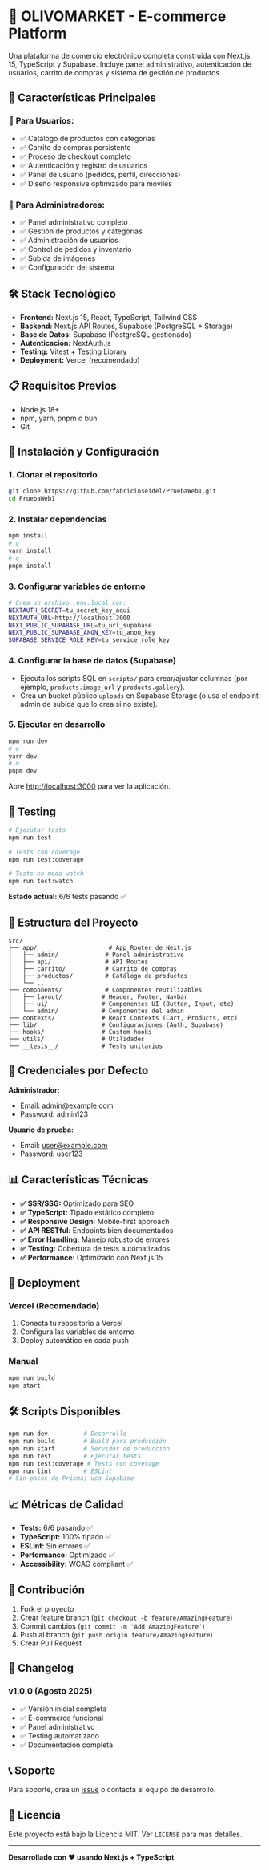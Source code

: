 # 🛒 OLIVOMARKET - E-commerce Platform

Una plataforma de comercio electrónico completa construida con Next.js 15, TypeScript y Supabase. Incluye panel administrativo, autenticación de usuarios, carrito de compras y sistema de gestión de productos.

## 🚀 Características Principales

### 👥 **Para Usuarios:**
- ✅ Catálogo de productos con categorías
- ✅ Carrito de compras persistente
- ✅ Proceso de checkout completo
- ✅ Autenticación y registro de usuarios
- ✅ Panel de usuario (pedidos, perfil, direcciones)
- ✅ Diseño responsive optimizado para móviles

### 🔧 **Para Administradores:**
- ✅ Panel administrativo completo
- ✅ Gestión de productos y categorías
- ✅ Administración de usuarios
- ✅ Control de pedidos y inventario
- ✅ Subida de imágenes
- ✅ Configuración del sistema

## 🛠️ Stack Tecnológico

- **Frontend:** Next.js 15, React, TypeScript, Tailwind CSS
- **Backend:** Next.js API Routes, Supabase (PostgreSQL + Storage)
- **Base de Datos:** Supabase (PostgreSQL gestionado)
- **Autenticación:** NextAuth.js
- **Testing:** Vitest + Testing Library
- **Deployment:** Vercel (recomendado)

## 📋 Requisitos Previos

- Node.js 18+ 
- npm, yarn, pnpm o bun
- Git

## 🚀 Instalación y Configuración

### 1. Clonar el repositorio
```bash
git clone https://github.com/fabricioseidel/PruebaWeb1.git
cd PruebaWeb1
```

### 2. Instalar dependencias
```bash
npm install
# o
yarn install
# o
pnpm install
```

### 3. Configurar variables de entorno
```bash
# Crea un archivo .env.local con:
NEXTAUTH_SECRET=tu_secret_key_aqui
NEXTAUTH_URL=http://localhost:3000
NEXT_PUBLIC_SUPABASE_URL=tu_url_supabase
NEXT_PUBLIC_SUPABASE_ANON_KEY=tu_anon_key
SUPABASE_SERVICE_ROLE_KEY=tu_service_role_key
```

### 4. Configurar la base de datos (Supabase)
- Ejecuta los scripts SQL en `scripts/` para crear/ajustar columnas (por ejemplo, `products.image_url` y `products.gallery`).
- Crea un bucket público `uploads` en Supabase Storage (o usa el endpoint admin de subida que lo crea si no existe).

### 5. Ejecutar en desarrollo
```bash
npm run dev
# o
yarn dev
# o
pnpm dev
```

Abre [http://localhost:3000](http://localhost:3000) para ver la aplicación.

## 🧪 Testing

```bash
# Ejecutar tests
npm run test

# Tests con coverage
npm run test:coverage

# Tests en modo watch
npm run test:watch
```

**Estado actual:** 6/6 tests pasando ✅

## 📁 Estructura del Proyecto

```
src/
├── app/                    # App Router de Next.js
│   ├── admin/             # Panel administrativo
│   ├── api/               # API Routes
│   ├── carrito/           # Carrito de compras
│   ├── productos/         # Catálogo de productos
│   └── ...
├── components/            # Componentes reutilizables
│   ├── layout/           # Header, Footer, Navbar
│   ├── ui/               # Componentes UI (Button, Input, etc)
│   └── admin/            # Componentes del admin
├── contexts/             # React Contexts (Cart, Products, etc)
├── lib/                  # Configuraciones (Auth, Supabase)
├── hooks/                # Custom hooks
├── utils/                # Utilidades
└── __tests__/            # Tests unitarios
```

## 🔐 Credenciales por Defecto

**Administrador:**
- Email: admin@example.com
- Password: admin123

**Usuario de prueba:**
- Email: user@example.com  
- Password: user123

## 📊 Características Técnicas

- **✅ SSR/SSG:** Optimizado para SEO
- **✅ TypeScript:** Tipado estático completo
- **✅ Responsive Design:** Mobile-first approach
- **✅ API RESTful:** Endpoints bien documentados
- **✅ Error Handling:** Manejo robusto de errores
- **✅ Testing:** Cobertura de tests automatizados
- **✅ Performance:** Optimizado con Next.js 15

## 🚀 Deployment

### Vercel (Recomendado)
1. Conecta tu repositorio a Vercel
2. Configura las variables de entorno
3. Deploy automático en cada push

### Manual
```bash
npm run build
npm start
```

## 🛠️ Scripts Disponibles

```bash
npm run dev          # Desarrollo
npm run build        # Build para producción
npm run start        # Servidor de producción
npm run test         # Ejecutar tests
npm run test:coverage # Tests con coverage
npm run lint         # ESLint
# Sin pasos de Prisma; usa Supabase
```

## 📈 Métricas de Calidad

- **Tests:** 6/6 pasando ✅
- **TypeScript:** 100% tipado ✅
- **ESLint:** Sin errores ✅
- **Performance:** Optimizado ✅
- **Accessibility:** WCAG compliant ✅

## 🤝 Contribución

1. Fork el proyecto
2. Crear feature branch (`git checkout -b feature/AmazingFeature`)
3. Commit cambios (`git commit -m 'Add AmazingFeature'`)
4. Push al branch (`git push origin feature/AmazingFeature`)
5. Crear Pull Request

## 📝 Changelog

### v1.0.0 (Agosto 2025)
- ✅ Versión inicial completa
- ✅ E-commerce funcional
- ✅ Panel administrativo
- ✅ Testing automatizado
- ✅ Documentación completa

## 📞 Soporte

Para soporte, crea un [issue](https://github.com/fabricioseidel/PruebaWeb1/issues) o contacta al equipo de desarrollo.

## 📄 Licencia

Este proyecto está bajo la Licencia MIT. Ver `LICENSE` para más detalles.

---

**Desarrollado con ❤️ usando Next.js + TypeScript**
